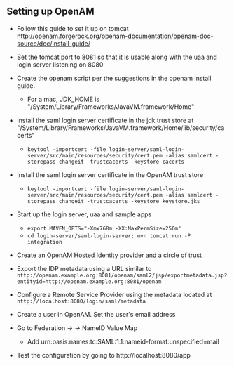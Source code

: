 ## Setting up OpenAM

- Follow this guide to set it up on tomcat http://openam.forgerock.org/openam-documentation/openam-doc-source/doc/install-guide/

- Set the tomcat port to 8081 so that it is usable along with the uaa and login server listening on 8080

- Create the openam script per the suggestions in the openam install guide.
  - For a mac, JDK_HOME is "/System/Library/Frameworks/JavaVM.framework/Home"

- Install the saml login server certificate in the jdk trust store at "/System/Library/Frameworks/JavaVM.framework/Home/lib/security/cacerts"
  - `keytool -importcert -file login-server/saml-login-server/src/main/resources/security/cert.pem -alias samlcert -storepass changeit -trustcacerts -keystore cacerts`

- Install the saml login server certificate in the OpenAM trust store
  - `keytool -importcert -file login-server/saml-login-server/src/main/resources/security/cert.pem -alias samlcert -storepass changeit -trustcacerts -keystore keystore.jks`

- Start up the login server, uaa and sample apps
  - `export MAVEN_OPTS="-Xmx768m -XX:MaxPermSize=256m"`
  - `cd login-server/saml-login-server; mvn tomcat:run -P integration`

- Create an OpenAM Hosted Identity provider and a circle of trust

- Export the IDP metadata using a URL similar to `http://openam.example.org:8081/openam/saml2/jsp/exportmetadata.jsp?entityid=http://openam.example.org:8081/openam`

- Configure a Remote Service Provider using the metadata located at `http://localhost:8080/login/saml/metadata`

- Create a user in OpenAM. Set the user's email address

- Go to Federation -> <IDP Entity Provider> -> NameID Value Map
  - Add urn:oasis:names:tc:SAML:1.1:nameid-format:unspecified=mail

- Test the configuration by going to http://localhost:8080/app

